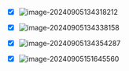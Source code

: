 - [x] ![image-20240905134318212](C:\Users\Administrator\AppData\Roaming\Typora\typora-user-images\image-20240905134318212.png)



- [x] ![image-20240905134338158](C:\Users\Administrator\AppData\Roaming\Typora\typora-user-images\image-20240905134338158.png)



- [x] ![image-20240905134354287](C:\Users\Administrator\AppData\Roaming\Typora\typora-user-images\image-20240905134354287.png)



- [x] ![image-20240905151645560](C:\Users\Administrator\AppData\Roaming\Typora\typora-user-images\image-20240905151645560.png)